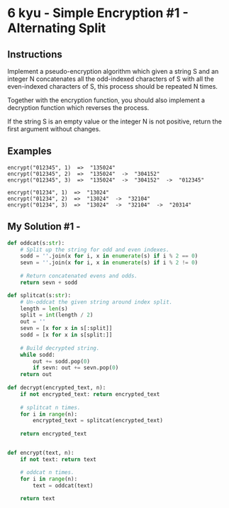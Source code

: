 # 6 kyu - Simple Encryption #1 - Alternating Split
## Instructions
Implement a pseudo-encryption algorithm which given a string S and an integer N concatenates all the odd-indexed characters of S with all the even-indexed characters of S, this process should be repeated N times.

Together with the encryption function, you should also implement a decryption function which reverses the process.

If the string S is an empty value or the integer N is not positive, return the first argument without changes.

## Examples
```
encrypt("012345", 1)  =>  "135024"
encrypt("012345", 2)  =>  "135024"  ->  "304152"
encrypt("012345", 3)  =>  "135024"  ->  "304152"  ->  "012345"

encrypt("01234", 1)  =>  "13024"
encrypt("01234", 2)  =>  "13024"  ->  "32104"
encrypt("01234", 3)  =>  "13024"  ->  "32104"  ->  "20314"
```

## My Solution #1 - 
```python
def oddcat(s:str):
    # Split up the string for odd and even indexes.
    sodd = ''.join(x for i, x in enumerate(s) if i % 2 == 0)
    sevn = ''.join(x for i, x in enumerate(s) if i % 2 != 0)
    
    # Return concatenated evens and odds.
    return sevn + sodd

def splitcat(s:str):
    # Un-oddcat the given string around index split.
    length = len(s)
    split = int(length / 2)
    out = ''
    sevn = [x for x in s[:split]]
    sodd = [x for x in s[split:]]
    
    # Build decrypted string.
    while sodd:
        out += sodd.pop(0)
        if sevn: out += sevn.pop(0)
    return out
        
def decrypt(encrypted_text, n):
    if not encrypted_text: return encrypted_text
    
    # splitcat n times.
    for i in range(n):
        encrypted_text = splitcat(encrypted_text)
    
    return encrypted_text


def encrypt(text, n):
    if not text: return text

    # oddcat n times.
    for i in range(n):
        text = oddcat(text)
        
    return text
```